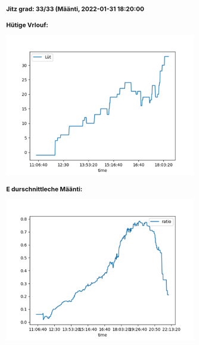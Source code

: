 ### Jitz grad: 33/33 (Määnti, 2022-01-31 18:20:00

### Hütige Vrlouf:
![Graph](Today.png)

### E durschnittleche Määnti:
![Graph](Määnti.png)